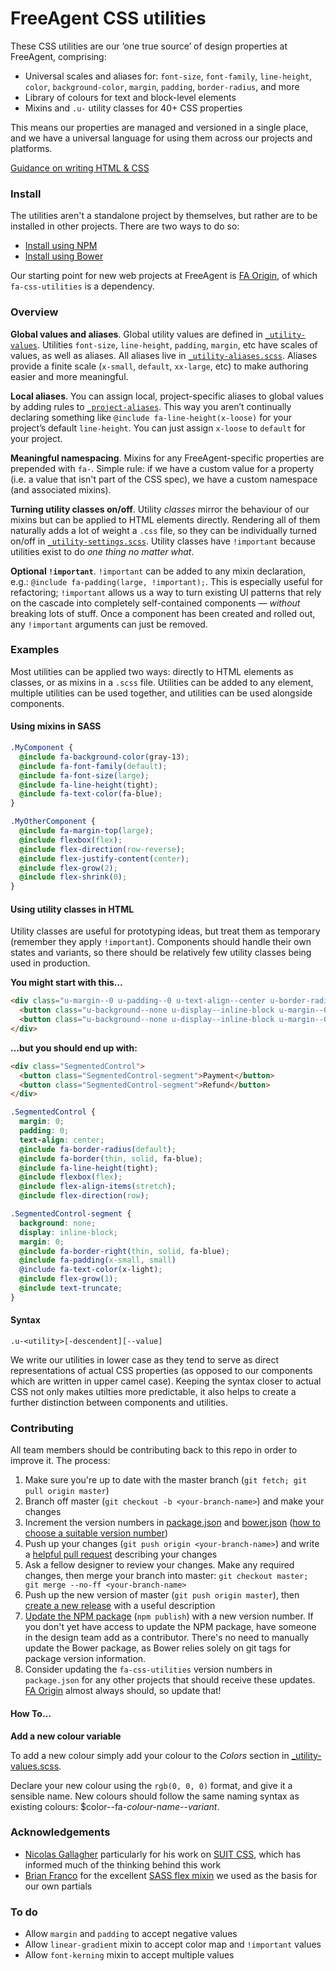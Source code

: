 # FreeAgent CSS utilities
These CSS utilities are our ‘one true source’ of design properties at FreeAgent, comprising:

* Universal scales and aliases for: `font-size`, `font-family`, `line-height`, `color`, `background-color`, `margin`, `padding`, `border-radius`, and more
* Library of colours for text and block-level elements
* Mixins and `.u-` utility classes for 40+ CSS properties

This means our properties are managed and versioned in a single place, and we have a universal language for using them across our projects and platforms.

[Guidance on writing HTML & CSS](https://github.com/fac/fa-origin/wiki)

### Install

The utilities aren't a standalone project by themselves, but rather are to be installed in other projects. There are two ways to do so:

* [Install using NPM](https://www.npmjs.com/package/fa-css-utilities)
* [Install using Bower](http://bower.io/#install-packages)

Our starting point for new web projects at FreeAgent is [FA Origin](https://github.com/fac/fa-origin#installation), of which `fa-css-utilities` is a dependency.

### Overview

**Global values and aliases**. Global utility values are defined in [`_utility-values`](https://github.com/fac/fa-css-utilities/blob/master/_utility-values.scss). Utilities `font-size`, `line-height`, `padding`, `margin`, etc have scales of values, as well as aliases. All aliases live in [`_utility-aliases.scss`](https://github.com/fac/fa-css-utilities/blob/master/_utility-aliases.scss). Aliases provide a finite scale (`x-small`, `default`, `xx-large`, etc) to make authoring easier and more meaningful.

**Local aliases**. You can assign local, project-specific aliases to global values by adding rules to [`_project-aliases`](https://github.com/fac/fa-css-utilities/blob/master/_project-aliases.scss). This way you aren’t continually declaring something like `@include fa-line-height(x-loose)` for your project’s default `line-height`. You can just assign `x-loose` to `default` for your project.

**Meaningful namespacing**. Mixins for any FreeAgent-specific properties are prepended with `fa-`. Simple rule: if we have a custom value for a property (i.e. a value that isn't part of the CSS spec), we have a custom namespace (and associated mixins).

**Turning utility classes on/off**. Utility _classes_ mirror the behaviour of our mixins but can be applied to HTML elements directly. Rendering all of them naturally adds a lot of weight a `.css` file, so they can be individually turned on/off in [`_utility-settings.scss`](https://github.com/fac/fa-origin/blob/master/assets/scss/_utility-settings.scss). Utility classes have `!important` because utilities exist to do _one thing no matter what_.

**Optional `!important`**. `!important` can be added to any mixin declaration, e.g.: `@include fa-padding(large, !important);`. This is especially useful for refactoring; `!important` allows us a way to turn existing UI patterns that rely on the cascade into completely self-contained components — _without_ breaking lots of stuff. Once a component has been created and rolled out, any `!important` arguments can just be removed.

### Examples

Most utilities can be applied two ways: directly to HTML elements as classes, or as mixins in a `.scss` file. Utilities can be added to any element, multiple utilities can be used together, and utilities can be used alongside components.

#### Using mixins in SASS

```scss
.MyComponent {
  @include fa-background-color(gray-13);
  @include fa-font-family(default);
  @include fa-font-size(large);
  @include fa-line-height(tight);
  @include fa-text-color(fa-blue);
}

.MyOtherComponent {
  @include fa-margin-top(large);
  @include flexbox(flex);
  @include flex-direction(row-reverse);
  @include flex-justify-content(center);
  @include flex-grow(2);
  @include flex-shrink(0);
}
```

#### Using utility classes in HTML
Utility classes are useful for prototyping ideas, but treat them as temporary (remember they apply `!important`). Components should handle their own states and variants, so there should be relatively few utility classes being used in production.

**You might start with this&hellip;**

```html
<div class="u-margin--0 u-padding--0 u-text-align--center u-border-radius--default u-border--thin--solid--fa-blue u-line-height--tight u-flexbox u-flex-align-items--stretch u-flex-direction--row">
  <button class="u-background--none u-display--inline-block u-margin--0 u-border-right--thin--solid--blue u-padding--x-small--small u-text-color--x-light u-flex-grow--1 u-text-truncate">Payment</button>
  <button class="u-background--none u-display--inline-block u-margin--0 u-padding--x-small--small u-text-color--x-light u-flex-grow--1 u-text-truncate">Refund</button>
</div>
```

**&hellip;but you should end up with:**

```html
<div class="SegmentedControl">
  <button class="SegmentedControl-segment">Payment</button>
  <button class="SegmentedControl-segment">Refund</button>
</div>
```

```scss
.SegmentedControl {
  margin: 0;
  padding: 0;
  text-align: center;
  @include fa-border-radius(default);
  @include fa-border(thin, solid, fa-blue);
  @include fa-line-height(tight);
  @include flexbox(flex);
  @include flex-align-items(stretch);
  @include flex-direction(row);

.SegmentedControl-segment {
  background: none;
  display: inline-block;
  margin: 0;
  @include fa-border-right(thin, solid, fa-blue);
  @include fa-padding(x-small, small)
  @include fa-text-color(x-light);
  @include flex-grow(1);
  @include text-truncate;
}
```

#### Syntax
```
.u-<utility>[-descendent][--value]
```

We write our utilities in lower case as they tend to serve as direct representations of actual CSS properties (as opposed to our components which are written in upper camel case). Keeping the syntax closer to actual CSS not only makes utilties more predictable, it also helps to create a further distinction between components and utilities.

### Contributing
All team members should be contributing back to this repo in order to improve it. The process:

1. Make sure you're up to date with the master branch (`git fetch; git pull origin master`)
2. Branch off master (`git checkout -b <your-branch-name>`) and make your changes
3. Increment the version numbers in [package.json](https://github.com/fac/fa-css-utilities/blob/master/package.json) and [bower.json](https://github.com/fac/fa-css-utilities/blob/master/bower.json) ([how to choose a suitable version number](http://semver.org/))
4. Push up your changes (`git push origin <your-branch-name>`) and write a [helpful pull request](https://github.com/blog/1943-how-to-write-the-perfect-pull-request) describing your changes
5. Ask a fellow designer to review your changes. Make any required changes, then merge your branch into master: `git checkout master; git merge --no-ff <your-branch-name>`
6. Push up the new version of master (`git push origin master`), then [create a new release](https://help.github.com/articles/creating-releases/) with a useful description
7. [Update the NPM package](https://docs.npmjs.com/getting-started/publishing-npm-packages) (`npm publish`) with a new version number. If you don't yet have access to update the NPM package, have someone in the design team add as a contributor. There's no need to manually update the Bower package, as Bower relies solely on git tags for package version information.
8. Consider updating the `fa-css-utilities` version numbers in `package.json` for any other projects that should receive these updates. [FA Origin](https://github.com/fac/fa-origin#installation) almost always should, so update that!

#### How To…

**Add a new colour variable**

To add a new colour simply add your colour to the *Colors* section in [_utility-values.scss](https://github.com/fac/fa-css-utilities/blob/master/_utility-values.scss).

Declare your new colour using the `rgb(0, 0, 0)` format, and give it a sensible name. New colours should follow the same naming syntax as existing colours: $color--fa-*colour-name*--*variant*.


### Acknowledgements
* [Nicolas Gallagher](https://github.com/necolas) particularly for his work on [SUIT CSS](https://suitcss.github.io/), which has informed much of the thinking behind this work
* [Brian Franco](https://github.com/mastastealth) for the excellent [SASS flex mixin](https://github.com/mastastealth/sass-flex-mixin) we used as the basis for our own partials

### To do
* Allow `margin` and `padding` to accept negative values
* Allow `linear-gradient` mixin to accept color map and `!important` values
* Allow `font-kerning` mixin to accept multiple values
